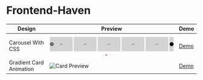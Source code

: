 # Frontend-Haven
| Design | Preview | Demo |
|--------|---------|------|
| Carousel With CSS | ![Carousel Preview](https://raw.githubusercontent.com/Sabit-Hasan/Frontend-Haven/refs/heads/main/carousel-with-css/carousel-with-css.png) | [Demo](https://sabit-hasan.github.io/Frontend-Haven/carousel-with-css/) |
| Gradient Card Animation | ![Card Preview](https://img.icons8.com/ios-filled/50/000000/picture.png) | [Demo](https://sabit-hasan.github.io/Frontend-Haven/card-gradiant-background-animation) |


